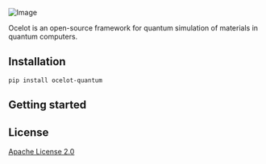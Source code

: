 ![Image](https://github.com/ocelot-quantum/ocelot/blob/master/logo_transparente_200x.png)

Ocelot is an open-source framework for quantum simulation of materials in quantum computers.

## Installation

    pip install ocelot-quantum

## Getting started


## License
[Apache License 2.0](LICENSE.txt)
